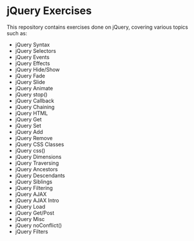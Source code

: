# jQuery Exercises

This repository contains exercises done on jQuery, covering various topics such as:

- jQuery Syntax
- jQuery Selectors
- jQuery Events
- jQuery Effects
- jQuery Hide/Show
- jQuery Fade
- jQuery Slide
- jQuery Animate
- jQuery stop()
- jQuery Callback
- jQuery Chaining
- jQuery HTML
- jQuery Get
- jQuery Set
- jQuery Add
- jQuery Remove
- jQuery CSS Classes
- jQuery css()
- jQuery Dimensions
- jQuery Traversing
- jQuery Ancestors
- jQuery Descendants
- jQuery Siblings
- jQuery Filtering
- jQuery AJAX
- jQuery AJAX Intro
- jQuery Load
- jQuery Get/Post
- jQuery Misc
- jQuery noConflict()
- jQuery Filters
